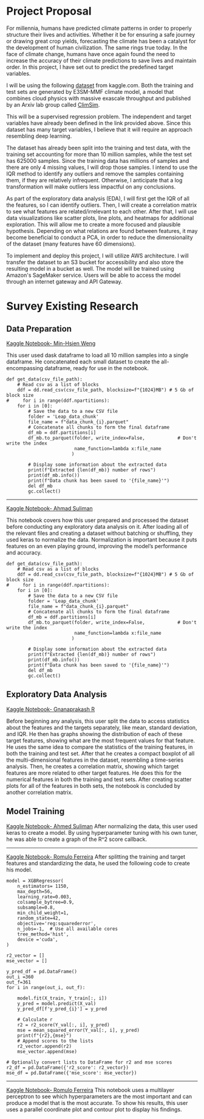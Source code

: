 # Project Proposal
For millennia, humans have predicted climate patterns in order to properly structure their lives and activities. Whether it be for ensuring a safe journey or drawing great crop yields, forecasting the climate has been a catalyst for the development of human civilization. The same rings true today. In the face of climate change, humans have once again found the need to increase the accuracy of their climate predictions to save lives and maintain order. In this project, I have set out to predict the predefined target variables.

I will be using the following [dataset](https://www.kaggle.com/competitions/leap-atmospheric-physics-ai-climsim/data) from kaggle.com. Both the training and test sets are generated by E3SM-MMF climate model, a model that combines cloud physics with massive exascale throughput and published by an Arxiv lab group called [ClimSim](https://arxiv.org/abs/2306.08754).

This will be a supervised regression problem. The independent and target variables have already been defined in the link provided above. Since this dataset has many target variables, I believe that it will require an approach resembling deep learning.

The dataset has already been split into the training and test data, with the training set accounting for more than 10 million samples, while the test set has 625000 samples. Since the training data has millions of samples and there are only 4 missing values, I will drop those samples. I intend to use the IQR method to identify any outliers and remove the samples containing them, if they are relatively infrequent. Otherwise, I anticipate that a log transformation will make outliers less impactful on any conclusions.

As part of the exploratory data analysis (EDA), I will first get the IQR of all the features, so I can identify outliers. Then, I will create a correlation matrix to see what features are related/irrelevant to each other. After that, I will use data visualizations like scatter plots, line plots, and heatmaps for additional exploration. This will allow me to create a more focused and plausible hypothesis. Depending on what relations are found between features, it may become beneficial to conduct a PCA, in order to reduce the dimensionality of the dataset (many features have 60 dimensions).

To implement and deploy this project, I will utilize AWS architecture. I will transfer the dataset to an S3 bucket for accessibility and also store the resulting model in a bucket as well. The model will be trained using Amazon's SageMaker service. Users will be able to access the model through an internet gateway and API Gateway.

# Survey Existing Research
## Data Preparation
[Kaggle Notebook- Min-Hsien Weng](https://www.kaggle.com/code/minhsienweng/leap-data-divided-to-small-chunks)

This user used dask dataframe to load all 10 million samples into a single dataframe. He concatenated each small dataset to create the all-encompassing dataframe, ready for use in the notebook.

```
def get_data(csv_file_path):    
    # Read csv as a list of blocks
    ddf = dd.read_csv(csv_file_path, blocksize=f"{1024}MB") # 5 Gb of block size
#     for i in range(ddf.npartitions):
    for i in [0]:    
        # Save the data to a new CSV file
        folder = 'Leap_data_chunk'
        file_name = f"data_chunk_{i}.parquet"
        # Concatenate all chunks to form the final dataframe
        df_mb = ddf.partitions[i]  
        df_mb.to_parquet(folder, write_index=False,            # Don't write the index
                         name_function=lambda x:file_name
                        )

        # Display some information about the extracted data
        print(f"Extracted {len(df_mb)} number of rows")
        print(df_mb.info())
        print(f"Data chunk has been saved to '{file_name}'")
        del df_mb
        gc.collect()
```
***
[Kaggle Notebook- Ahmad Suliman](https://www.kaggle.com/code/ahmedelneim/data-preparation-atmospheric-physics)

This notebook covers how this user prepared and processed the dataset before conducting any exploratory data analysis on it. After loading all of the relevant files and creating a dataset without batching or shuffling, they used keras to normalize the data. Normalization is important because it puts features on an even playing ground, improving the model’s performance and accuracy.

```
def get_data(csv_file_path):    
    # Read csv as a list of blocks
    ddf = dd.read_csv(csv_file_path, blocksize=f"{1024}MB") # 5 Gb of block size
#     for i in range(ddf.npartitions):
    for i in [0]:    
        # Save the data to a new CSV file
        folder = 'Leap_data_chunk'
        file_name = f"data_chunk_{i}.parquet"
        # Concatenate all chunks to form the final dataframe
        df_mb = ddf.partitions[i]  
        df_mb.to_parquet(folder, write_index=False,            # Don't write the index
                         name_function=lambda x:file_name
                        )

        # Display some information about the extracted data
        print(f"Extracted {len(df_mb)} number of rows")
        print(df_mb.info())
        print(f"Data chunk has been saved to '{file_name}'")
        del df_mb
        gc.collect()
```

## Exploratory Data Analysis
[Kaggle Notebook- Gnanaprakash R](https://www.kaggle.com/code/gnanaprakashr/leap-eda-notebook1)

Before beginning any analysis, this user split the data to access statistics about the features and the targets separately, like mean, standard deviation, and IQR. He then has graphs showing the distribution of each of these target features, showing what are the most frequent values for that feature. He uses the same idea to compare the statistics of the training features, in both the training and test set. After that he creates a compact boxplot of all the multi-dimensional features in the dataset, resembling a time-series analysis. Then, he creates a correlation matrix, showing which target features are more related to other target features. He does this for the numerical features in both the training and test sets. After creating scatter plots for all of the features in both sets, the notebook is concluded by another correlation matrix.


## Model Training
[Kaggle Notebook- Ahmed Suliman](https://www.kaggle.com/code/ahmedelneim/model-training-atmospheric-physics)
After normalizing the data, this user used keras to create a model. By using hyperparameter tuning with his own tuner, he was able to create a graph of the R^2 score callback.
***
[Kaggle Notebook- Romulo Ferreira](https://www.kaggle.com/code/romulol/leap-xgboost)
After splitting the training and target features and standardizing the data, he used the following code to create his model.

```
model = XGBRegressor(
    n_estimators= 1150,
    max_depth=56,
    learning_rate=0.003,
    colsample_bytree=0.9,
    subsample=0.8,
    min_child_weight=1,
    random_state=42,
    objective='reg:squarederror',
    n_jobs=-1,  # Use all available cores
    tree_method='hist',
    device ='cuda',
)

r2_vector = []
mse_vector = []

y_pred_df = pd.DataFrame()
out_i =360
out_f=361
for i in range(out_i, out_f):
    
    model.fit(X_train, Y_train[:, i]) 
    y_pred = model.predict(X_val)
    y_pred_df[f'y_pred_{i}'] = y_pred
    
    # Calculate r
    r2 = r2_score(Y_val[:, i], y_pred)
    mse = mean_squared_error(Y_val[:, i], y_pred)
    print(f"{r2},{mse}")
    # Append scores to the lists
    r2_vector.append(r2)
    mse_vector.append(mse)

# Optionally convert lists to DataFrame for r2 and mse scores
r2_df = pd.DataFrame({'r2_score': r2_vector})
mse_df = pd.DataFrame({'mse_score': mse_vector})
```
***
[Kaggle Notebook- Romulo Ferreira](https://www.kaggle.com/code/romulol/leap-mlp)
This notebook uses a multilayer perceptron to see which hyperparameters are the most important and can produce a model that is the most accurate. To show his results, this user uses a parallel coordinate plot and contour plot to display his findings.
